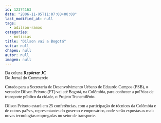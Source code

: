 ```yaml
---
id: 12374163
date: "2006-11-05T11:07:00+00:00"
last_modified_at: null
tags:
  - adilson-ramos
categories:
  - noticias
title: "Dilson vai a Bogotá"
sutia: null
chapeu: null
autor: null
imagem: null
---
```

<p><P><FONT face=Verdana>Da coluna <STRONG>Repórter JC</STRONG><BR>Do Jornal do Commercio</FONT></P></p>
<p><P><FONT face=Verdana>Cotado para a Secretaria de Desenvolvimento Urbano de Eduardo Campos (PSB), o vereador Dilson Peixoto (PT) vai até Bogotá, na Colômbia, para conhecer a pol?tica de transporte público da cidade, o Projeto Transmilênio.</FONT></P></p>
<p><P><FONT face=Verdana>Dilson Peixoto estará em 25 conferências, com a participação de técnicos da Colômbia e de outros pa?ses, representantes do governo e empresários, onde serão expostas as mais novas tecnologias empregadas no setor de transporte.</FONT></P> </p>
